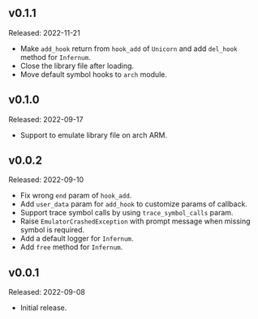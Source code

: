 ## v0.1.1

Released: 2022-11-21

- Make ``add_hook`` return from ``hook_add`` of ``Unicorn`` and add ``del_hook`` method for ``Infernum``.
- Close the library file after loading.
- Move default symbol hooks to ``arch`` module.

## v0.1.0

Released: 2022-09-17

- Support to emulate library file on arch ARM.

## v0.0.2

Released: 2022-09-10

- Fix wrong ``end`` param of ``hook_add``.
- Add ``user_data`` param for ``add_hook`` to customize params of callback.
- Support trace symbol calls by using ``trace_symbol_calls`` param.
- Raise ``EmulatorCrashedException`` with prompt message when missing symbol is required.
- Add a default logger for ``Infernum``.
- Add ``free`` method for ``Infernum``.

## v0.0.1

Released: 2022-09-08

- Initial release.
